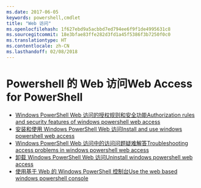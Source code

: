```yaml
---
ms.date: 2017-06-05
keywords: powershell,cmdlet
title: "Web 访问"
ms.openlocfilehash: 1f627ebd9a5acbbd7ed794ee6f9f1de4995631c8
ms.sourcegitcommit: 18e3bfae83ffe282d3fd1a45f5386f3b7250f0c0
ms.translationtype: HT
ms.contentlocale: zh-CN
ms.lasthandoff: 02/08/2018
---
```

# <a name="web-access-for-powershell"></a><span data-ttu-id="b66a2-103">Powershell 的 Web 访问</span><span class="sxs-lookup"><span data-stu-id="b66a2-103">Web Access for PowerShell</span></span>

- [<span data-ttu-id="b66a2-104">Windows PowerShell Web 访问的授权规则和安全功能</span><span class="sxs-lookup"><span data-stu-id="b66a2-104">Authorization rules and security features of windows powershell web access</span></span>](web-access/authorization-rules-and-security-features-of-windows-powershell-web-access.md)
- [<span data-ttu-id="b66a2-105">安装和使用 Windows PowerShell Web 访问</span><span class="sxs-lookup"><span data-stu-id="b66a2-105">Install and use windows powershell web access</span></span>](web-access/install-and-use-windows-powershell-web-access.md)
- [<span data-ttu-id="b66a2-106">Windows PowerShell Web 访问中的访问问题疑难解答</span><span class="sxs-lookup"><span data-stu-id="b66a2-106">Troubleshooting access problems in windows powershell web access</span></span>](web-access/troubleshooting-access-problems-in-windows-powershell-web-access.md)
- [<span data-ttu-id="b66a2-107">卸载 Windows PowerShell Web 访问</span><span class="sxs-lookup"><span data-stu-id="b66a2-107">Uninstall windows powershell web access</span></span>](web-access/uninstall-windows-powershell-web-access.md)
- [<span data-ttu-id="b66a2-108">使用基于 Web 的 Windows PowerShell 控制台</span><span class="sxs-lookup"><span data-stu-id="b66a2-108">Use the web based windows powershell console</span></span>](web-access/use-the-web-based-windows-powershell-console.md)

